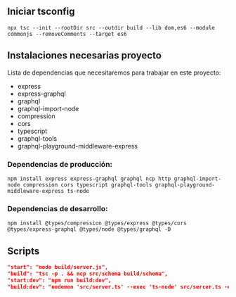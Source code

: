 ## Iniciar tsconfig

```
npx tsc --init --rootDir src --outdir build --lib dom,es6 --module commonjs --removeComments --target es6
```

## Instalaciones necesarias proyecto

Lista de dependencias que necesitaremos para trabajar en este
proyecto:

- express
- express-graphql
- graphql
- graphql-import-node
- compression
- cors
- typescript
- graphql-tools
- graphql-playground-middleware-express

### Dependencias de producción:

```
npm install express express-graphql graphql ncp http graphql-import-node compression cors typescript graphql-tools graphql-playground-middleware-express ts-node
```

### Dependencias de desarrollo:

```
npm install @types/compression @types/express @types/cors @types/express-graphql @types/node @types/graphql -D
```

## Scripts

```json
"start": "node build/server.js",
"build": "tsc -p . && ncp src/schema build/schema",
"start:dev": "npm run build:dev",
"build:dev": "nodemon 'src/server.ts' --exec 'ts-node' src/sercer.ts -e ts,graphql"
```
